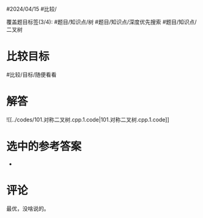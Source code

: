 #2024/04/15 #比较/

覆盖题目标签(3/4):  #题目/知识点/树 #题目/知识点/深度优先搜索 #题目/知识点/二叉树

# 比较目标

#比较/目标/随便看看 

# 解答

![[../codes/101.对称二叉树.cpp.1.code|101.对称二叉树.cpp.1.code]]

# 选中的参考答案

-

# 评论

最优，没啥说的。